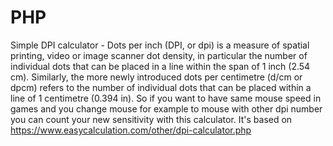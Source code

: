 # PHP
Simple DPI calculator - Dots per inch (DPI, or dpi) is a measure of spatial printing, video or image scanner dot density, in particular the number of individual dots that can be placed in a line within the span of 1 inch (2.54 cm). Similarly, the more newly introduced dots per centimetre (d/cm or dpcm) refers to the number of individual dots that can be placed within a line of 1 centimetre (0.394 in).
So if you want to have same mouse speed in games and you change mouse for example to mouse with other dpi number you can count your new sensitivity with this calculator.
It's based on https://www.easycalculation.com/other/dpi-calculator.php
